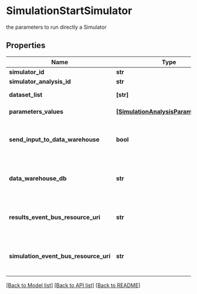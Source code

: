# SimulationStartSimulator

the parameters to run directly a Simulator

## Properties
Name | Type | Description | Notes
------------ | ------------- | ------------- | -------------
**simulator_id** | **str** | the Simulator Id | [optional] 
**simulator_analysis_id** | **str** | the Simulator Analysis id | [optional] 
**dataset_list** | **[str]** | the list of Dataset Id associated to this Analysis | [optional] 
**parameters_values** | [**[SimulationAnalysisParameterValue]**](SimulationAnalysisParameterValue.md) | the list of Simulator Analysis parameters values | [optional] 
**send_input_to_data_warehouse** | **bool** | whether or not the Dataset values and the input parameters values are send to the DataWarehouse prior to Simulation Run | [optional] 
**data_warehouse_db** | **str** | the DataWarehouse database name to send data if sendInputToDataWarehouse is set | [optional] 
**results_event_bus_resource_uri** | **str** | the event bus which receive Workspace Simulation results messages. Message won&#39;t be send if this is not set | [optional] 
**simulation_event_bus_resource_uri** | **str** | the event bus which receive Workspace Simulation events messages. Message won&#39;t be send if this is not set | [optional] 

[[Back to Model list]](../README.md#documentation-for-models) [[Back to API list]](../README.md#documentation-for-api-endpoints) [[Back to README]](../README.md)


